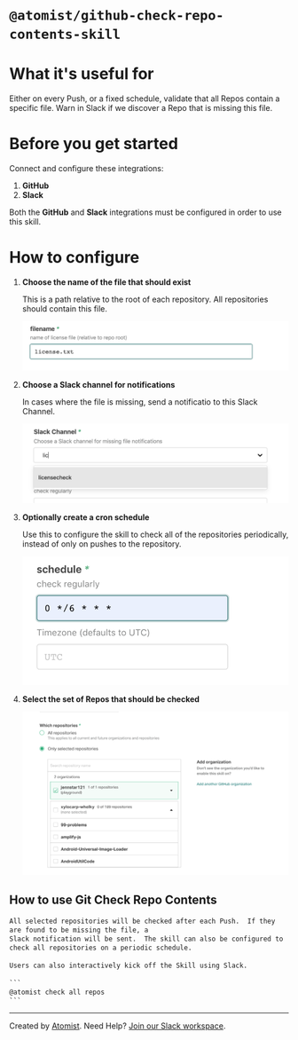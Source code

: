 # `@atomist/github-check-repo-contents-skill`

<!---atomist-skill-readme:start--->

# What it's useful for

Either on every Push, or a fixed schedule, validate that all Repos contain a
specific file. Warn in Slack if we discover a Repo that is missing this file.

# Before you get started

Connect and configure these integrations:

1. **GitHub**
2. **Slack**

Both the **GitHub** and **Slack** integrations must be configured in order to
use this skill.

# How to configure

1. **Choose the name of the file that should exist**

    This is a path relative to the root of each repository. All repositories
    should contain this file.

    ![filename](docs/images/filename.png)

2. **Choose a Slack channel for notifications**

    In cases where the file is missing, send a notificatio to this Slack
    Channel.

    ![channel](docs/images/channel.png)

3. **Optionally create a cron schedule**

    Use this to configure the skill to check all of the repositories
    periodically, instead of only on pushes to the repository.

    ![schedule](docs/images/schedule.png)

4. **Select the set of Repos that should be checked**

    ![repo-filter](docs/images/repo-filter.png)

## How to use Git Check Repo Contents

    All selected repositories will be checked after each Push.  If they are found to be missing the file, a
    Slack notification will be sent.  The skill can also be configured to check all repositories on a periodic schedule.

    Users can also interactively kick off the Skill using Slack.

    ```
    @atomist check all repos
    ```

<!---atomist-skill-readme:end--->

---

Created by [Atomist][atomist]. Need Help? [Join our Slack workspace][slack].

[atomist]: https://atomist.com/ "Atomist - How Teams Deliver Software"
[slack]: https://join.atomist.com/ "Atomist Community Slack"
